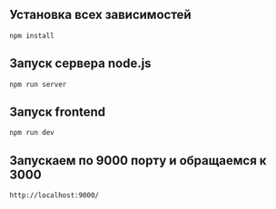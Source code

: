 ## Установка всех зависимостей
    npm install
## Запуск сервера node.js 
    npm run server
## Запуск frontend
    npm run dev
## Запускаем по 9000 порту и обращаемся к 3000
    http://localhost:9000/
    